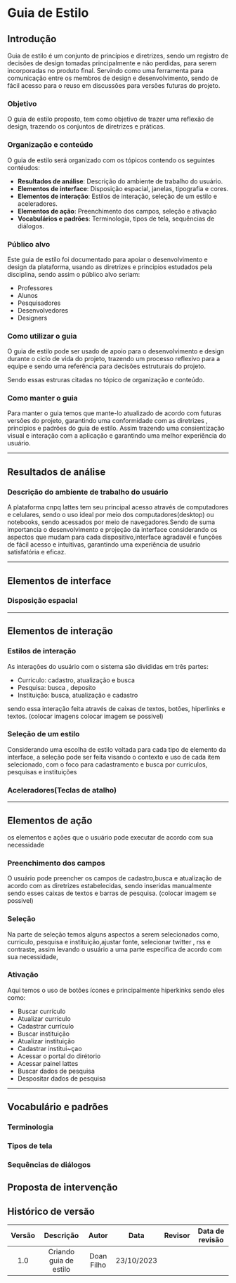 # **Guia de Estilo**

## **Introdução**
Guia de estilo é um conjunto de princípios e diretrizes, sendo um registro de decisões de design tomadas principalmente e não perdidas, para serem incorporadas no produto final. Servindo como uma ferramenta para comunicação entre os membros de design e desenvolvimento, sendo de fácil acesso para o reuso em discussões para versões futuras do projeto. 

### **Objetivo**
O guia de estilo proposto, tem como objetivo de trazer uma reflexão de design, trazendo os conjuntos de diretrizes e práticas. 

### **Organização e conteúdo**
O guia de estilo será organizado com os tópicos contendo os seguintes contéudos:

- **Resultados de análise**: Descrição do ambiente de trabalho do usuário.
- **Elementos de interface**: Disposição espacial, janelas, tipografia e cores.
- **Elementos de interação**: Estilos de interação, seleção de um estilo e aceleradores.
- **Elementos de ação**: Preenchimento dos campos, seleção e ativação
- **Vocabulários e padrões**: Terminologia, tipos de tela, sequências de diálogos.

### **Público alvo**
Este guia de estilo foi documentado para apoiar o desenvolvimento e design da plataforma, usando as diretrizes e principios estudados pela disciplina, sendo assim o público alvo seriam:

- Professores
- Alunos
- Pesquisadores
- Desenvolvedores
- Designers

### **Como utilizar o guia**
O guia de estilo pode ser usado de apoio para o desenvolvimento e design durante o ciclo de vida do projeto, trazendo um processo reflexivo para a equipe e  sendo uma referência para decisões estruturais do projeto. 

Sendo essas estruras citadas no tópico de organização e conteúdo. 

### **Como manter o guia**
Para manter o guia temos que mante-lo atualizado de acordo com futuras versões do projeto, garantindo uma conformidade com as diretrizes , principios e padrões do guia de estilo. Assim trazendo uma consientização visual e interação com a aplicação e garantindo uma melhor experiência do usuário. 

---
## **Resultados de análise**

### **Descrição do ambiente de trabalho do usuário**
A plataforma cnpq lattes tem seu principal acesso através de computadores e celulares, sendo o uso ideal por meio dos computadores(desktop) ou notebooks, sendo acessados por meio de navegadores.Sendo de suma importancia o desenvolvimento e projeção da interface considerando os aspectos que mudam para cada dispositivo,interface agradavél e funções de fácil acesso e intuitivas, garantindo uma experiência de usuário satisfatória e eficaz. 

---

## **Elementos de interface**
### **Disposição espacial**
---
## **Elementos de interação**
### **Estilos de interação**
As interações do usuário com o sistema são divididas em três partes:
- Curriculo: cadastro, atualização e busca
- Pesquisa: busca , deposito
- Instituição: busca, atualização  e cadastro 

sendo essa interação feita através de caixas de textos, botões, hiperlinks e textos. 
(colocar imagens colocar imagem se possivel)

### **Seleção de um estilo**
Considerando uma escolha de estilo voltada para cada tipo de elemento da interface, a seleção pode ser feita visando o contexto e uso de cada item selecionado, com o foco para cadastramento e busca por curriculos, pesquisas e instituições

### **Aceleradores(Teclas de atalho)**

---
## **Elementos de ação**
os elementos e ações que o usuário pode executar de acordo com sua necessidade 
### **Preenchimento dos campos**
O usuário pode preencher os campos de cadastro,busca e atualização  de acordo com as diretrizes estabelecidas, sendo inseridas manualmente sendo esses caixas de textos e barras de pesquisa. 
(colocar imagem se possivel)
### **Seleção**
Na parte de seleção temos alguns aspectos a serem selecionados como, curriculo, pesquisa e instituição,ajustar fonte, selecionar twitter , rss e contraste, assim levando o usuário a uma parte especifica de acordo com sua necessidade,

### **Ativação**
Aqui temos o uso de botões ícones e principalmente hiperkinks sendo eles como: 
- Buscar currículo
- Atualizar currículo
- Cadastrar currículo
- Buscar instituição
- Atualizar instituição
- Cadastrar institui~çao 
- Acessar o portal do dirétorio
- Acessar painel lattes 
- Buscar dados de pesquisa
- Despositar dados de pesquisa 

---
## **Vocabulário e padrões**
### **Terminologia**
### **Tipos de tela**
### **Sequências de diálogos**

## **Proposta de intervenção**

## **Histórico de versão**

| Versão |          Descrição              |     Autor      |      Data      |   Revisor     |    Data de revisão    |  
|:------:|:-------------------------------:|:--------------:|:--------------:|:-------------:|:---------------------:|
| 1.0    | Criando guia de estilo | Doan Filho | 23/10/2023 |   |  |